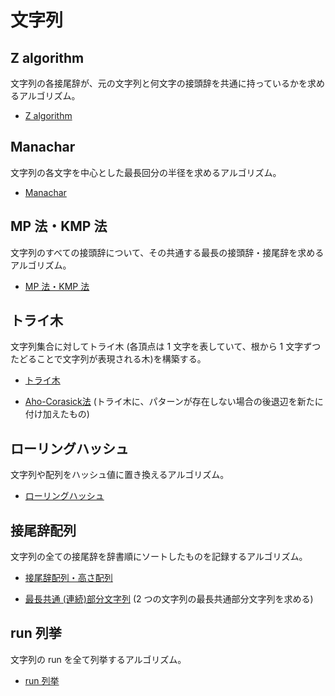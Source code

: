 # 文字列

## Z algorithm

文字列の各接尾辞が、元の文字列と何文字の接頭辞を共通に持っているかを求めるアルゴリズム。

- [Z algorithm](Z_Algorithm.hpp)

## Manachar

文字列の各文字を中心とした最長回分の半径を求めるアルゴリズム。

- [Manachar](Manachar.hpp)

## MP 法・KMP 法

文字列のすべての接頭辞について、その共通する最長の接頭辞・接尾辞を求めるアルゴリズム。

- [MP 法・KMP 法](KMP.hpp)

## トライ木

文字列集合に対してトライ木 (各頂点は 1 文字を表していて、根から 1 文字ずつたどることで文字列が表現される木)を構築する。

- [トライ木](Trie.hpp)

- [Aho-Corasick法](Aho_Corasick.hpp) (トライ木に、パターンが存在しない場合の後退辺を新たに付け加えたもの)

## ローリングハッシュ

文字列や配列をハッシュ値に置き換えるアルゴリズム。

- [ローリングハッシュ](Rolling_Hash.hpp)

## 接尾辞配列

文字列の全ての接尾辞を辞書順にソートしたものを記録するアルゴリズム。

- [接尾辞配列・高さ配列](Suffix_Array.hpp)

- [最長共通 (連続)部分文字列](Longest_Common_Substring.hpp) (2 つの文字列の最長共通部分文字列を求める)

## run 列挙

文字列の run を全て列挙するアルゴリズム。

- [run 列挙](Run_Enumerate.hpp)

